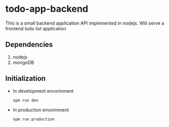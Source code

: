 # todo-app-backend

This is a small backend application API implemented in nodejs.
Will serve a frontend todo list application

## Dependencies
1. nodejs
2. mongoDB

## Initialization
- In development envorinment
  ```bash
  npm run dev
  ```
- In production envorinment
  ```bash
  npm run production
  ```
